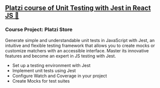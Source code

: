 ## [Platzi course of Unit Testing with Jest in React JS 🚀](https://platzi.com/cursos/jest//)

### Course Project: Platzi Store

Generate simple and understandable unit tests in JavaScript with Jest, an intuitive and flexible testing framework that allows you to create mocks or customize matchers with an accessible interface. Master its innovative features and become an expert in JS testing with Jest.

- Set up a testing environment with Jest
- Implement unit tests using Jest
- Configure Watch and Coverage in your project
- Create Mocks for test suites
